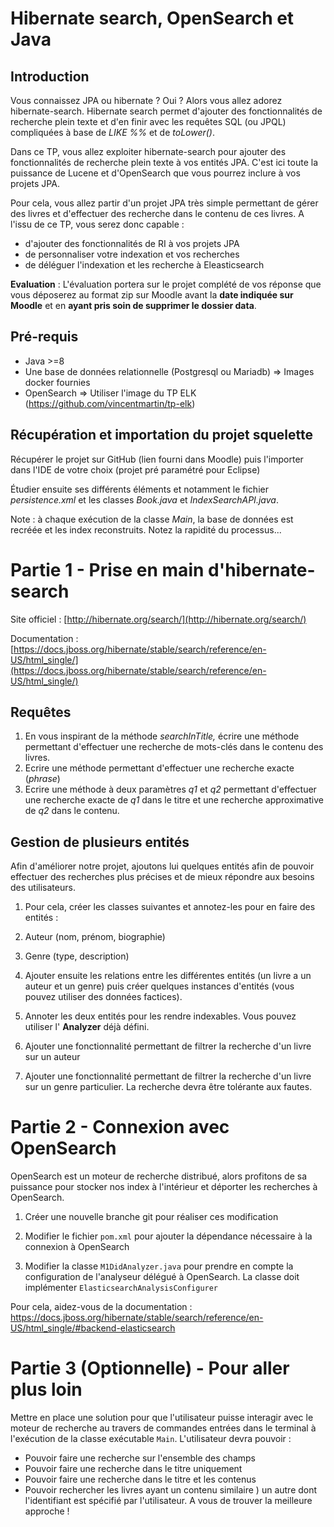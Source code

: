 # Hibernate search, OpenSearch et Java

## Introduction

Vous connaissez JPA ou hibernate ? Oui ? Alors vous allez adorez hibernate-search. Hibernate search permet d'ajouter des fonctionnalités de recherche plein texte et d'en finir avec les requêtes SQL (ou JPQL) compliquées à base de _LIKE %%_ et de _toLower()_.

Dans ce TP, vous allez exploiter hibernate-search pour ajouter des fonctionnalités de recherche plein texte à vos entités JPA. C'est ici toute la puissance de Lucene et d'OpenSearch que vous pourrez inclure à vos projets JPA.

Pour cela, vous allez partir d'un projet JPA très simple permettant de gérer des livres et d'effectuer des recherche dans le contenu de ces livres. A l'issu de ce TP, vous serez donc capable :

- d'ajouter des fonctionnalités de RI à vos projets JPA
- de personnaliser votre indexation et vos recherches
- de déléguer l'indexation et les recherche à Eleasticsearch

**Evaluation** : L'évaluation portera sur le projet complété de vos réponse que vous déposerez au format zip sur Moodle avant la **date indiquée sur Moodle** et en **ayant pris soin de supprimer le dossier data**.

## Pré-requis

- Java >=8
- Une base de données relationnelle (Postgresql ou Mariadb) ⇒ Images docker fournies
- OpenSearch ⇒ Utiliser l'image du TP ELK (https://github.com/vincentmartin/tp-elk)

## Récupération et importation du projet squelette

Récupérer le projet sur GitHub (lien fourni dans Moodle) puis l'importer dans l'IDE de votre choix (projet pré paramétré pour Eclipse)

Étudier ensuite ses différents éléments et notamment le fichier _persistence.xml_ et les classes _Book.java_ et _IndexSearchAPI.java_.

Note : à chaque exécution de la classe _Main_, la base de données est recréée et les index reconstruits. Notez la rapidité du processus...

# Partie 1 - Prise en main d'hibernate-search

Site officiel : [http://hibernate.org/search/](http://hibernate.org/search/)

Documentation : [https://docs.jboss.org/hibernate/stable/search/reference/en-US/html_single/](https://docs.jboss.org/hibernate/stable/search/reference/en-US/html_single/)

## Requêtes

1. En vous inspirant de la méthode _searchInTitle,_ écrire une méthode permettant d'effectuer une recherche de mots-clés dans le contenu des livres.
2. Ecrire une méthode permettant d'effectuer une recherche exacte (_phrase_)
3. Ecrire une méthode à deux paramètres _q1_ et _q2_ permettant d'effectuer une recherche exacte de _q1_ dans le titre et une recherche approximative de _q2_ dans le contenu.

## Gestion de plusieurs entités

Afin d'améliorer notre projet, ajoutons lui quelques entités afin de pouvoir effectuer des recherches plus précises et de mieux répondre aux besoins des utilisateurs.

1. Pour cela, créer les classes suivantes et annotez-les pour en faire des entités :

1. Auteur (nom, prénom, biographie)
2. Genre (type, description)

2. Ajouter ensuite les relations entre les différentes entités (un livre a un auteur et un genre) puis créer quelques instances d'entités (vous pouvez utiliser des données factices).

3. Annoter les deux entités pour les rendre indexables. Vous pouvez utiliser l' **Analyzer** déjà défini.

4. Ajouter une fonctionnalité permettant de filtrer la recherche d'un livre sur un auteur

5. Ajouter une fonctionnalité permettant de filtrer la recherche d'un livre sur un genre particulier. La recherche devra être tolérante aux fautes.

# Partie 2 - Connexion avec OpenSearch

OpenSearch est un moteur de recherche distribué, alors profitons de sa puissance pour stocker nos index à l'intérieur et déporter les recherches à OpenSearch.

1. Créer une nouvelle branche git pour réaliser ces modification

2. Modifier le fichier ``pom.xml`` pour ajouter la dépendance nécessaire à la connexion à OpenSearch

3. Modifier la classe ``M1DidAnalyzer.java`` pour prendre en compte la configuration de l'analyseur délégué à OpenSearch. La classe doit implémenter ``ElasticsearchAnalysisConfigurer``

Pour cela, aidez-vous de la documentation : https://docs.jboss.org/hibernate/stable/search/reference/en-US/html_single/#backend-elasticsearch

# Partie 3 (Optionnelle) - Pour aller plus loin

Mettre en place une solution pour que l'utilisateur puisse interagir avec le moteur de recherche au travers de commandes entrées dans le terminal à l'exécution de la classe exécutable ``Main``. L'utilisateur devra pouvoir :

- Pouvoir faire une recherche sur l'ensemble des champs
- Pouvoir faire une recherche dans le titre uniquement
- Pouvoir faire une recherche dans le titre et les contenus
- Pouvoir rechercher les livres ayant un contenu similaire ) un autre dont l'identifiant est spécifié par l'utilisateur. A vous de trouver la meilleure approche !